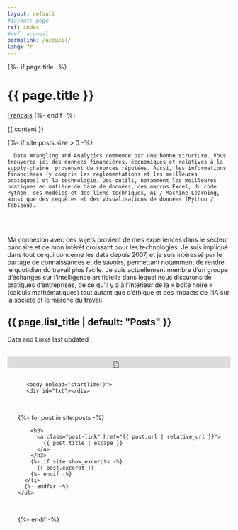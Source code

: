 ```yaml
---
layout: default
#layout: page
ref: index
#ref: accueil
permalink: /accueil/
lang: fr
---
```


<html lang="fr">
<div class="home">
  {%- if page.title -%}
    <h1 class="page-heading">{{ page.title }}</h1>
  <a href="" lang="fr" hreflang="fr">Francais</a>
  {%- endif -%}
  
  {{ content }}

  {%- if site.posts.size > 0 -%}

      Data Wrangling and Analytics commence par une bonne structure. Vous trouverez ici des données financières, économiques et relatives à la supply-chaîne  provenant de sources réputées. Aussi, les informations financières (y compris les réglementations et les meilleures pratiques) et la technologie. Des outils, notamment les meilleures pratiques en matière de base de données, des macros Excel, du code Python, des modèles et des liens techniques, AI / Machine Learning, ainsi que des requêtes et des visualisations de données (Python / Tableau).
  
  <br />
    <br />
    <p>
      Ma connexion avec ces sujets provient de mes expériences dans le secteur bancaire et de mon intérêt croissant pour les technologies.
      Je suis impliqué dans tout ce qui concerne les data depuis 2007, et je suis intéressé par le partage de connaissances et de savoirs, permettant notamment de rendre le quotidien du travail plus facile.
      Je suis actuellement membre d’un groupe d’échanges sur l’intelligence artificielle dans lequel nous discutons de pratiques d’entreprises, de ce qu’il y a à l’intérieur de la « boîte noire » (calculs mathématiques) tout autant que d’éthique et des impacts de l’IA sur la société et le marché du travail.
    </p>

  
  <h2 class="post-list-heading">{{ page.list_title | default: "Posts" }}</h2>
       Data and Links last updated :
  <br />
  <p id="date"></p>
<script>
  document.getElementById("date").innerHTML = Date();
</script>
  
  <br />
  
  <div class="proj-box-format">
    <iframe height="25" scrolling="no" src="https://www.dailyforex.com/forex-widget/widget/29571" style="width: 100%; height:25px; display: block;border:0px;overflow:hidden;" width="100%">
    </iframe>
    <span style="position:relative;display:block;text-align:center;color:#333333;width:100%;font-family:Tahoma,sans-serif;font-size:10px;"></span>
  </div>
  
  <br />
  
          <body onload="startTime()">
          <div id="txt"></div>
  <br />
    <ul class="post-list">
      {%- for post in site.posts -%}

        <h3>
          <a class="post-link" href="{{ post.url | relative_url }}">
            {{ post.title | escape }}
          </a>
        </h3>
        {%- if site.show_excerpts -%}
          {{ post.excerpt }}
        {%- endif -%}
      </li>
      {%- endfor -%}
    </ul>
  
  <br />
  
  <div data-iframe-width="180" data-iframe-height="270" data-share-badge-id="109ad33f-b668-4978-ac4c-cd82b920817c"></div><script type="text/javascript" async src="//cdn.youracclaim.com/assets/utilities/embed.js"></script>
  <div data-iframe-width="180" data-iframe-height="270" data-share-badge-id="f90aad34-524b-4f12-b8cb-0aa7b56561d3"></div><script type="text/javascript" async src="//cdn.youracclaim.com/assets/utilities/embed.js"></script>
  <div data-iframe-width="180" data-iframe-height="270" data-share-badge-id="4ad5fc01-86f4-44ae-99a0-1e10fa4d2c27"></div><script type="text/javascript" async src="//cdn.youracclaim.com/assets/utilities/embed.js"></script>
  
  {%- endif -%}

</div>
